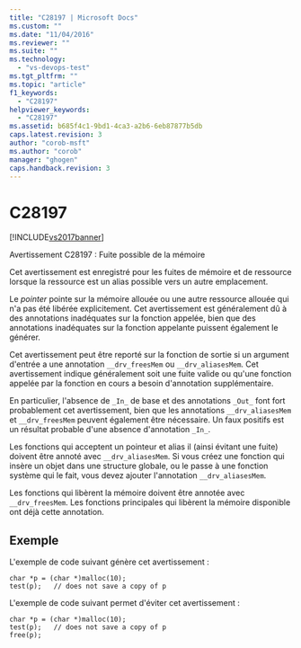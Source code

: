 ```yaml
---
title: "C28197 | Microsoft Docs"
ms.custom: ""
ms.date: "11/04/2016"
ms.reviewer: ""
ms.suite: ""
ms.technology: 
  - "vs-devops-test"
ms.tgt_pltfrm: ""
ms.topic: "article"
f1_keywords: 
  - "C28197"
helpviewer_keywords: 
  - "C28197"
ms.assetid: b685f4c1-9bd1-4ca3-a2b6-6eb87877b5db
caps.latest.revision: 3
author: "corob-msft"
ms.author: "corob"
manager: "ghogen"
caps.handback.revision: 3
---
```

# C28197
[!INCLUDE[vs2017banner](../code-quality/includes/vs2017banner.md)]

Avertissement C28197 : Fuite possible de la mémoire  
  
 Cet avertissement est enregistré pour les fuites de mémoire et de ressource lorsque la ressource est un alias possible vers un autre emplacement.  
  
 Le *pointer* pointe sur la mémoire allouée ou une autre ressource allouée qui n'a pas été libérée explicitement.  Cet avertissement est généralement dû à des annotations inadéquates sur la fonction appelée, bien que des annotations inadéquates sur la fonction appelante puissent également le générer.  
  
 Cet avertissement peut être reporté sur la fonction de sortie si un argument d'entrée a une annotation `__drv_freesMem` ou `__drv_aliasesMem`.  Cet avertissement indique généralement soit une fuite valide ou qu'une fonction appelée par la fonction en cours a besoin d'annotation supplémentaire.  
  
 En particulier, l'absence de `_In_` de base et des annotations `_Out_` font fort probablement cet avertissement, bien que les annotations `__drv_aliasesMem` et `__drv_freesMem` peuvent également être nécessaire.  Un faux positifs est un résultat probable d'une absence d'annotation `_In_`.  
  
 Les fonctions qui acceptent un pointeur et alias il \(ainsi évitant une fuite\) doivent être annoté avec `__drv_aliasesMem`.  Si vous créez une fonction qui insère un objet dans une structure globale, ou le passe à une fonction système qui le fait, vous devez ajouter l'annotation `__drv_aliasesMem`.  
  
 Les fonctions qui libèrent la mémoire doivent être annotée avec `__drv_freesMem`.  Les fonctions principales qui libèrent la mémoire disponible ont déjà cette annotation.  
  
## Exemple  
 L'exemple de code suivant génère cet avertissement :  
  
```  
char *p = (char *)malloc(10);  
test(p);   // does not save a copy of p  
```  
  
 L'exemple de code suivant permet d'éviter cet avertissement :  
  
```  
char *p = (char *)malloc(10);  
test(p);   // does not save a copy of p  
free(p);  
```